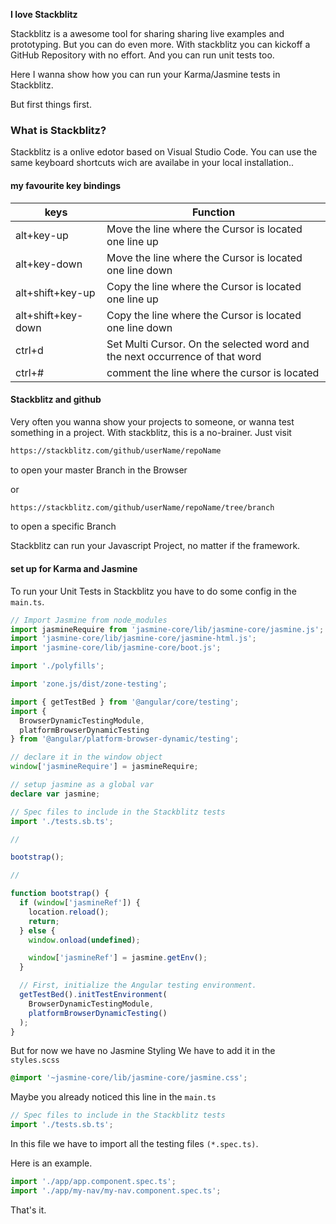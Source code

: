 <strong>I love Stackblitz</strong>

Stackblitz is a awesome tool for sharing sharing live examples and prototyping. But you can do even more. With stackblitz you can kickoff a GitHub Repository with no effort.
And you can run unit tests too.

Here I wanna show how you can run your Karma/Jasmine tests in Stackblitz.

But first things first.

### What is Stackblitz?

Stackblitz is a onlive edotor based on Visual Studio Code. You can use the same keyboard shortcuts wich are availabe in your local installation..

#### my favourite key bindings

| keys               | Function                                                                    |
| ------------------ | --------------------------------------------------------------------------- |
| alt+key-up         | Move the line where the Cursor is located one line up                       |
| alt+key-down       | Move the line where the Cursor is located one line down                     |
| alt+shift+key-up   | Copy the line where the Cursor is located one line up                       |
| alt+shift+key-down | Copy the line where the Cursor is located one line down                     |
| ctrl+d             | Set Multi Cursor. On the selected word and the next occurrence of that word |
| ctrl+#             | comment the line where the cursor is located                                |

#### Stackblitz and github

Very often you wanna show your projects to someone, or wanna test something in a project.
With stackblitz, this is a no-brainer.
Just visit

```bash
https://stackblitz.com/github/userName/repoName
```

to open your master Branch in the Browser

or

```bash
https://stackblitz.com/github/userName/repoName/tree/branch
```

to open a specific Branch

Stackblitz can run your Javascript Project, no matter if the framework.

#### set up for Karma and Jasmine

To run your Unit Tests in Stackblitz you have to do some config in the `main.ts`.

```ts
// Import Jasmine from node_modules
import jasmineRequire from 'jasmine-core/lib/jasmine-core/jasmine.js';
import 'jasmine-core/lib/jasmine-core/jasmine-html.js';
import 'jasmine-core/lib/jasmine-core/boot.js';

import './polyfills';

import 'zone.js/dist/zone-testing';

import { getTestBed } from '@angular/core/testing';
import {
  BrowserDynamicTestingModule,
  platformBrowserDynamicTesting
} from '@angular/platform-browser-dynamic/testing';

// declare it in the window object
window['jasmineRequire'] = jasmineRequire;

// setup jasmine as a global var
declare var jasmine;

// Spec files to include in the Stackblitz tests
import './tests.sb.ts';

//

bootstrap();

//

function bootstrap() {
  if (window['jasmineRef']) {
    location.reload();
    return;
  } else {
    window.onload(undefined);

    window['jasmineRef'] = jasmine.getEnv();
  }

  // First, initialize the Angular testing environment.
  getTestBed().initTestEnvironment(
    BrowserDynamicTestingModule,
    platformBrowserDynamicTesting()
  );
}
```

But for now we have no Jasmine Styling
We have to add it in the `styles.scss`

```scss
@import '~jasmine-core/lib/jasmine-core/jasmine.css';
```

Maybe you already noticed this line in the `main.ts`

```ts
// Spec files to include in the Stackblitz tests
import './tests.sb.ts';
```

In this file we have to import all the testing files `(*.spec.ts)`.

Here is an example.

```ts
import './app/app.component.spec.ts';
import './app/my-nav/my-nav.component.spec.ts';
```

That's it.
